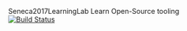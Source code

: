 Seneca2017LearningLab
Learn Open-Source tooling <br>
[![Build Status](https://travis-ci.org/sgupta7857/Seneca2017LearningLab.svg?branch=master)](https://travis-ci.org/sgupta7857/Seneca2017LearningLab)
